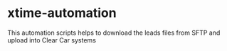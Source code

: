 # xtime-automation
This automation scripts helps to download the leads files from SFTP and upload into Clear Car systems

